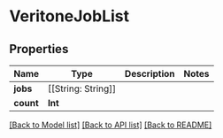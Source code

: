 # VeritoneJobList

## Properties

Name | Type | Description | Notes
------------ | ------------- | ------------- | -------------
**jobs** | [[String: String]] |  | 
**count** | **Int** |  | 

[[Back to Model list]](../#documentation-for-models) [[Back to API list]](../#documentation-for-api-endpoints) [[Back to README]](../)


